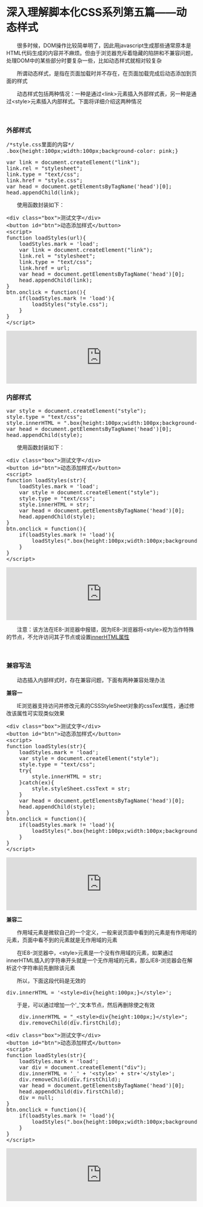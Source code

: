 # 深入理解脚本化CSS系列第五篇——动态样式

&emsp;&emsp;很多时候，DOM操作比较简单明了，因此用javascript生成那些通常原本是HTML代码生成的内容并不麻烦。但由于浏览器充斥着隐藏的陷阱和不兼容问题，处理DOM中的某些部分时要复杂一些，比如动态样式就相对较复杂

&emsp;&emsp;所谓动态样式，是指在页面加载时并不存在，在页面加载完成后动态添加到页面的样式

&emsp;&emsp;动态样式包括两种情况：一种是通过&lt;link&gt;元素插入外部样式表，另一种是通过&lt;style&gt;元素插入内部样式。下面将详细介绍这两种情况

&nbsp;

### 外部样式

<div>
<pre>/*style.css里面的内容*/
.box{height:100px;width:100px;background-color: pink;}</pre>
</div>
<div>
<pre>var link = document.createElement("link");
link.rel = "stylesheet";
link.type = "text/css";
link.href = "style.css";
var head = document.getElementsByTagName('head')[0];
head.appendChild(link);</pre>
</div>

&emsp;&emsp;使用函数封装如下：

<div>
<pre>&lt;div class="box"&gt;测试文字&lt;/div&gt;
&lt;button id="btn"&gt;动态添加样式&lt;/button&gt;
&lt;script&gt;
function loadStyles(url){
    loadStyles.mark = 'load';
    var link = document.createElement("link");
    link.rel = "stylesheet";
    link.type = "text/css";
    link.href = url;
    var head = document.getElementsByTagName('head')[0];
    head.appendChild(link); 
}
btn.onclick = function(){
    if(loadStyles.mark != 'load'){
        loadStyles("style.css");        
    }
}
&lt;/script&gt;</pre>
</div>

<iframe style="width: 100%; height: 140px;" src="https://demo.xiaohuochai.site/js/dynamicStyles/d1.html" frameborder="0" width="320" height="240"></iframe>

### 内部样式

<div>
<pre>var style = document.createElement("style");
style.type = "text/css";
style.innerHTML = ".box{height:100px;width:100px;background-color: pink;}";
var head = document.getElementsByTagName('head')[0];
head.appendChild(style); </pre>
</div>

&emsp;&emsp;使用函数封装如下：

<div>
<pre>&lt;div class="box"&gt;测试文字&lt;/div&gt;
&lt;button id="btn"&gt;动态添加样式&lt;/button&gt;
&lt;script&gt;
function loadStyles(str){
    loadStyles.mark = 'load';
    var style = document.createElement("style");
    style.type = "text/css";
    style.innerHTML = str;
    var head = document.getElementsByTagName('head')[0];
    head.appendChild(style); 
}
btn.onclick = function(){
    if(loadStyles.mark != 'load'){
        loadStyles(".box{height:100px;width:100px;background-color: pink;}");        
    }
}
&lt;/script&gt;</pre>
</div>

<iframe style="width: 100%; height: 140px;" src="https://demo.xiaohuochai.site/js/dynamicStyles/d2.html" frameborder="0" width="320" height="240"></iframe>

&emsp;&emsp;注意：该方法在IE8-浏览器中报错，因为IE8-浏览器将&lt;style&gt;视为当作特殊的节点，不允许访问其子节点或设置[innerHTML属性](http://www.cnblogs.com/xiaohuochai/p/5823716.html#anchor1)

&nbsp;

### 兼容写法

&emsp;&emsp;动态插入内部样式时，存在兼容问题，下面有两种兼容处理办法

**兼容一**

&emsp;&emsp;IE浏览器支持访问并修改元素的CSSStyleSheet对象的cssText属性，通过修改该属性可实现类似效果

<div>
<pre>&lt;div class="box"&gt;测试文字&lt;/div&gt;
&lt;button id="btn"&gt;动态添加样式&lt;/button&gt;
&lt;script&gt;
function loadStyles(str){
    loadStyles.mark = 'load';
    var style = document.createElement("style");
    style.type = "text/css";
    try{
        style.innerHTML = str;
    }catch(ex){
        style.styleSheet.cssText = str;
    }
    var head = document.getElementsByTagName('head')[0];
    head.appendChild(style); 
}
btn.onclick = function(){
    if(loadStyles.mark != 'load'){
        loadStyles(".box{height:100px;width:100px;background-color: pink;}");        
    }
}
&lt;/script&gt;    </pre>
</div>

<iframe style="width: 100%; height: 140px;" src="https://demo.xiaohuochai.site/js/dynamicStyles/d3.html" frameborder="0" width="320" height="240"></iframe>

**兼容二**

&emsp;&emsp;作用域元素是微软自己的一个定义，一般来说页面中看到的元素是有作用域的元素，页面中看不到的元素就是无作用域的元素&nbsp;

&emsp;&emsp;在IE8-浏览器中，&lt;style&gt;元素是一个没有作用域的元素，如果通过innerHTML插入的字符串开头就是一个无作用域的元素，那么IE8-浏览器会在解析这个字符串前先删除该元素

&emsp;&emsp;所以，下面这段代码是无效的

<div>
<pre>div.innerHTML = '&lt;style&gt;div{height:100px;}&lt;/style&gt;';</pre>
</div>

&emsp;&emsp;于是，可以通过增加一个'_'文本节点，然后再删除使之有效

<div>
<pre>    div.innerHTML = "_&lt;style&gt;div{height:100px;}&lt;/style&gt;";
    div.removeChild(div.firstChild);</pre>
</div>
<div>
<pre>&lt;div class="box"&gt;测试文字&lt;/div&gt;
&lt;button id="btn"&gt;动态添加样式&lt;/button&gt;
&lt;script&gt;
function loadStyles(str){
    loadStyles.mark = 'load';
    var div = document.createElement("div");
    div.innerHTML = '_' + '&lt;style&gt;' + str+'&lt;/style&gt;';
    div.removeChild(div.firstChild);
    var head = document.getElementsByTagName('head')[0];
    head.appendChild(div.firstChild); 
    div = null;
}
btn.onclick = function(){
    if(loadStyles.mark != 'load'){
        loadStyles(".box{height:100px;width:100px;background-color: pink;}");        
    }
}
&lt;/script&gt;</pre>
</div>

<iframe style="width: 100%; height: 140px;" src="https://demo.xiaohuochai.site/js/dynamicStyles/d4.html" frameborder="0" width="320" height="240"></iframe>

